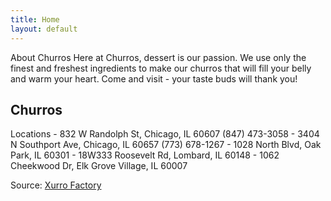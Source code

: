```yaml
---
title: Home
layout: default
---
```

About Churros
Here at Churros, dessert is our passion. We use only the finest and freshest
ingredients to make our churros that will fill your belly and warm your heart.
Come and visit - your taste buds will thank you!
<h2 id="churros-heading">Churros</h2>
Locations
- 832 W Randolph St, Chicago, IL 60607 (847) 473-3058
- 3404 N Southport Ave, Chicago, IL 60657 (773) 678-1267
- 1028 North Blvd, Oak Park, IL 60301
- 18W333 Roosevelt Rd, Lombard, IL 60148
- 1062 Cheekwood Dr, Elk Grove Village, IL 60007


​Source: [Xurro Factory](https://www.churrofactory.com)
